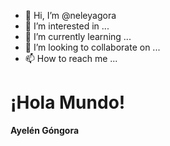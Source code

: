 - 👋 Hi, I’m @neleyagora
- 👀 I’m interested in ...
- 🌱 I’m currently learning ...
- 💞️ I’m looking to collaborate on ...
- 📫 How to reach me ...
# ¡Hola Mundo!
**Ayelén Góngora**
<!---
neleyagora/neleyagora is a ✨ special ✨ repository because its `README.md` (this file) appears on your GitHub profile.
You can click the Preview link to take a look at your changes.
--->
